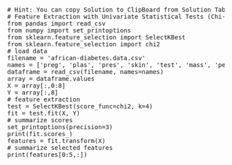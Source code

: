 <pre class="file" data-target="clipboard">
# Hint: You can copy Solution to ClipBoard from Solution Tab
# Feature Extraction with Univariate Statistical Tests (Chi-squared for classification)
from pandas import read_csv
from numpy import set_printoptions
from sklearn.feature_selection import SelectKBest
from sklearn.feature_selection import chi2
# load data
filename = 'african-diabetes.data.csv'
names = ['preg', 'plas', 'pres', 'skin', 'test', 'mass', 'pedi', 'age', 'class']
dataframe = read_csv(filename, names=names)
array = dataframe.values
X = array[:,0:8]
Y = array[:,8]
# feature extraction
test = SelectKBest(score_func=chi2, k=4)
fit = test.fit(X, Y)
# summarize scores
set_printoptions(precision=3)
print(fit.scores_)
features = fit.transform(X)
# summarize selected features
print(features[0:5,:])



</pre>